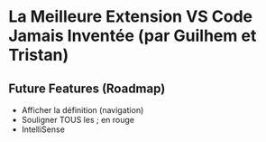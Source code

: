 # La Meilleure Extension VS Code Jamais Inventée (par Guilhem et Tristan)

## Future Features (Roadmap)
 - Afficher la définition (navigation)
 - Souligner TOUS les ; en rouge
 - IntelliSense